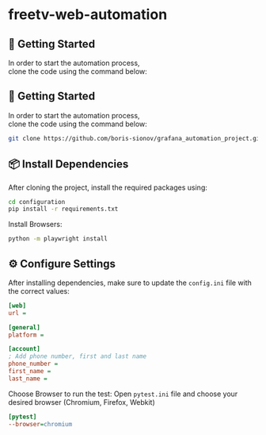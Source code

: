 # freetv-web-automation


## 🚀 Getting Started

In order to start the automation process,  
clone the code using the command below:
## 🚀 Getting Started

In order to start the automation process,  
clone the code using the command below:

```bash
git clone https://github.com/boris-sionov/grafana_automation_project.git
```


## 📦 Install Dependencies

After cloning the project, install the required packages using:
```bash
cd configuration
pip install -r requirements.txt
```

Install Browsers:
```bash
python -m playwright install
```



## ⚙️ Configure Settings

After installing dependencies, make sure to update the `config.ini` file with the correct values:

```ini
[web]
url = 

[general]
platform = 

[account]
; Add phone number, first and last name
phone_number = 
first_name = 
last_name = 
```

Choose Browser to run the test:
Open `pytest.ini` file and choose your desired browser (Chromium, Firefox, Webkit)
```ini
[pytest]
--browser=chromium
```